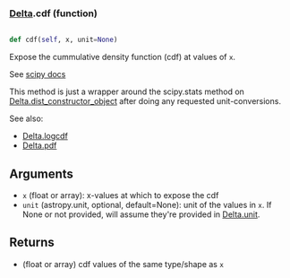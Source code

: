 ### [Delta](Delta.md).cdf (function)


```py

def cdf(self, x, unit=None)

```



Expose the cummulative density function (cdf) at values of `x`.

See [scipy docs](https://docs.scipy.org/doc/scipy/reference/generated/scipy.stats.rv_continuous.cdf.html)

This method is just a wrapper around the scipy.stats method on
[Delta.dist_constructor_object](Delta.dist_constructor_object.md) after doing any requested unit-conversions.

See also:
* [Delta.logcdf](Delta.logcdf.md)
* [Delta.pdf](Delta.pdf.md)

Arguments
----------
* `x` (float or array): x-values at which to expose the cdf
* `unit` (astropy.unit, optional, default=None): unit of the values
    in `x`.  If None or not provided, will assume they're provided in
    [Delta.unit](Delta.unit.md).

Returns
---------
* (float or array) cdf values of the same type/shape as `x`

